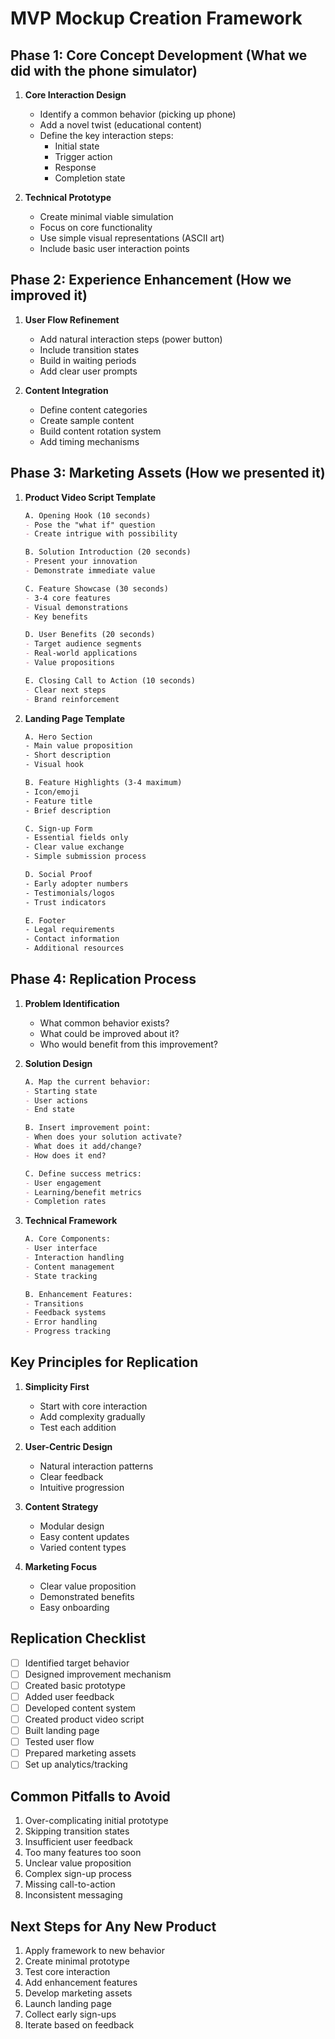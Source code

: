 # MVP Mockup Creation Framework

## Phase 1: Core Concept Development (What we did with the phone simulator)
1. **Core Interaction Design**
   - Identify a common behavior (picking up phone)
   - Add a novel twist (educational content)
   - Define the key interaction steps:
     * Initial state
     * Trigger action
     * Response
     * Completion state

2. **Technical Prototype**
   - Create minimal viable simulation
   - Focus on core functionality
   - Use simple visual representations (ASCII art)
   - Include basic user interaction points

## Phase 2: Experience Enhancement (How we improved it)
1. **User Flow Refinement**
   - Add natural interaction steps (power button)
   - Include transition states
   - Build in waiting periods
   - Add clear user prompts

2. **Content Integration**
   - Define content categories
   - Create sample content
   - Build content rotation system
   - Add timing mechanisms

## Phase 3: Marketing Assets (How we presented it)
1. **Product Video Script Template**
   ```markdown
   A. Opening Hook (10 seconds)
   - Pose the "what if" question
   - Create intrigue with possibility

   B. Solution Introduction (20 seconds)
   - Present your innovation
   - Demonstrate immediate value

   C. Feature Showcase (30 seconds)
   - 3-4 core features
   - Visual demonstrations
   - Key benefits

   D. User Benefits (20 seconds)
   - Target audience segments
   - Real-world applications
   - Value propositions

   E. Closing Call to Action (10 seconds)
   - Clear next steps
   - Brand reinforcement
   ```

2. **Landing Page Template**
   ```html
   A. Hero Section
   - Main value proposition
   - Short description
   - Visual hook

   B. Feature Highlights (3-4 maximum)
   - Icon/emoji
   - Feature title
   - Brief description

   C. Sign-up Form
   - Essential fields only
   - Clear value exchange
   - Simple submission process

   D. Social Proof
   - Early adopter numbers
   - Testimonials/logos
   - Trust indicators

   E. Footer
   - Legal requirements
   - Contact information
   - Additional resources
   ```

## Phase 4: Replication Process
1. **Problem Identification**
   - What common behavior exists?
   - What could be improved about it?
   - Who would benefit from this improvement?

2. **Solution Design**
   ```markdown
   A. Map the current behavior:
   - Starting state
   - User actions
   - End state

   B. Insert improvement point:
   - When does your solution activate?
   - What does it add/change?
   - How does it end?

   C. Define success metrics:
   - User engagement
   - Learning/benefit metrics
   - Completion rates
   ```

3. **Technical Framework**
   ```markdown
   A. Core Components:
   - User interface
   - Interaction handling
   - Content management
   - State tracking

   B. Enhancement Features:
   - Transitions
   - Feedback systems
   - Error handling
   - Progress tracking
   ```

## Key Principles for Replication
1. **Simplicity First**
   - Start with core interaction
   - Add complexity gradually
   - Test each addition

2. **User-Centric Design**
   - Natural interaction patterns
   - Clear feedback
   - Intuitive progression

3. **Content Strategy**
   - Modular design
   - Easy content updates
   - Varied content types

4. **Marketing Focus**
   - Clear value proposition
   - Demonstrated benefits
   - Easy onboarding

## Replication Checklist
- [ ] Identified target behavior
- [ ] Designed improvement mechanism
- [ ] Created basic prototype
- [ ] Added user feedback
- [ ] Developed content system
- [ ] Created product video script
- [ ] Built landing page
- [ ] Tested user flow
- [ ] Prepared marketing assets
- [ ] Set up analytics/tracking

## Common Pitfalls to Avoid
1. Over-complicating initial prototype
2. Skipping transition states
3. Insufficient user feedback
4. Too many features too soon
5. Unclear value proposition
6. Complex sign-up process
7. Missing call-to-action
8. Inconsistent messaging

## Next Steps for Any New Product
1. Apply framework to new behavior
2. Create minimal prototype
3. Test core interaction
4. Add enhancement features
5. Develop marketing assets
6. Launch landing page
7. Collect early sign-ups
8. Iterate based on feedback